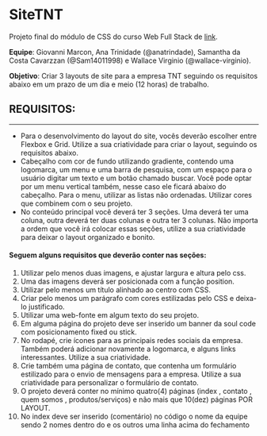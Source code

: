# SiteTNT

Projeto final do módulo de CSS do curso Web Full Stack de [link](https://soulcodeacademy.org/).

**Equipe**: Giovanni Marcon, Ana Trinidade (@anatrindade), Samantha da Costa Cavarzzan (@Sam14011998) e Wallace Virginio (@wallace-virginio).

**Objetivo**: Criar 3 layouts de site para a empresa TNT seguindo os requisitos abaixo em um prazo de um dia e meio (12 horas) de trabalho.

## REQUISITOS:

---

- Para o desenvolvimento do layout do site, vocês deverão escolher entre Flexbox e Grid. Utilize a sua criatividade para criar o layout, seguindo os requisitos abaixo.
- Cabeçalho com cor de fundo utilizando gradiente, contendo uma logomarca, um menu e uma barra de pesquisa, com um espaço para o usuário digitar um texto e um botão chamado buscar. Você pode optar por um menu vertical também, nesse caso ele ficará abaixo do cabeçalho. Para o menu, utilizar as listas não ordenadas. Utilizar cores que combinem com o seu projeto.
- No conteúdo principal você deverá ter 3 seções. Uma deverá ter uma coluna, outra deverá ter duas colunas e outra ter 3 colunas. Não importa a ordem que você irá colocar essas seções, utilize a sua criatividade para deixar o layout organizado e bonito.

#### Seguem alguns requisitos que deverão conter nas seções:

1. Utilizar pelo menos duas imagens, e ajustar largura e altura pelo css.
2. Uma das imagens deverá ser posicionada com a função position.
3. Utilizar pelo menos um título alinhado ao centro com CSS.
4. Criar pelo menos um parágrafo com cores estilizadas pelo CSS e deixa-lo justificado.
5. Utilizar uma web-fonte em algum texto do seu projeto.
6. Em alguma página do projeto deve ser inserido um banner da soul code com posicionamento fixed ou stick.
7. No rodapé, crie ícones para as principais redes sociais da empresa. Também poderá adicionar novamente a logomarca, e alguns links interessantes. Utilize a sua criatividade.
8. Crie também uma página de contato, que contenha um formulário estilizado para o envio de mensagens para a empresa. Utilize a sua criatividade para personalizar o formulário de contato.
9. O projeto deverá conter no mínimo quatro(4) páginas (index , contato , quem somos , produtos/serviços) e não mais que 10(dez) páginas POR LAYOUT.
10. No index deve ser inserido (comentário) no código o nome da equipe sendo 2 nomes dentro do <head> e os outros uma linha acima do fechamento </html>
